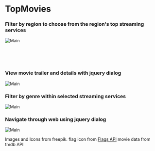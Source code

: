 # TopMovies


### Filter by region to choose from the region's top streaming services
![Main](/gifs/region.gif)

<br>
<br>
<br>

### View movie trailer and details with jquery dialog
![Main](/gifs/dialog.gif)








### Filter by genre within selected streaming services 
![Main](/gifs/subscription.gif)

### Navigate through web using jquery dialog
![Main](/gifs/tutorial.gif)


Images and Icons from freepik.
flag icon from [Flags API](https://flagsapi.com/#body)
movie data from tmdb API
